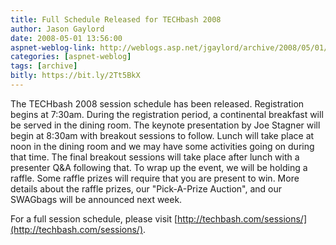 ```yaml
---
title: Full Schedule Released for TECHbash 2008
author: Jason Gaylord
date: 2008-05-01 13:56:00
aspnet-weblog-link: http://weblogs.asp.net/jgaylord/archive/2008/05/01/full-schedule-released-for-techbash-2008.aspx
categories: [aspnet-weblog]
tags: [archive]
bitly: https://bit.ly/2Tt5BkX
---
```


The TECHbash 2008 session schedule has been released. Registration begins at 7:30am. During the registration period, a continental breakfast will be served in the dining room. The keynote presentation by Joe Stagner will begin at 8:30am with breakout sessions to follow. Lunch will take place at noon in the dining room and we may have some activities going on during that time. The final breakout sessions will take place after lunch with a presenter Q&A following that. To wrap up the event, we will be holding a raffle. Some raffle prizes will require that you are present to win. More details about the raffle prizes, our "Pick-A-Prize Auction", and our SWAGbags will be announced next week.

For a full session schedule, please visit [http://techbash.com/sessions/](http://techbash.com/sessions/).